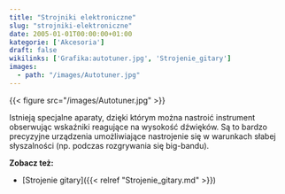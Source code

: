 ```yaml
---
title: "Strojniki elektroniczne"
slug: "strojniki-elektroniczne"
date: 2005-01-01T00:00:00+01:00
kategorie: ['Akcesoria']
draft: false
wikilinks: ['Grafika:autotuner.jpg', 'Strojenie_gitary']
images:
  - path: "/images/Autotuner.jpg"
---
```

{{< figure src="/images/Autotuner.jpg" >}}

Istnieją specjalne aparaty, dzięki którym można nastroić instrument
obserwując wskaźniki reagujące na wysokość dźwięków. Są to bardzo
precyzyjne urządzenia umożliwiające nastrojenie się w warunkach słabej
słyszalności (np. podczas rozgrywania się big-bandu).

**Zobacz też:**

  - [Strojenie gitary]({{< relref "Strojenie_gitary.md" >}})

